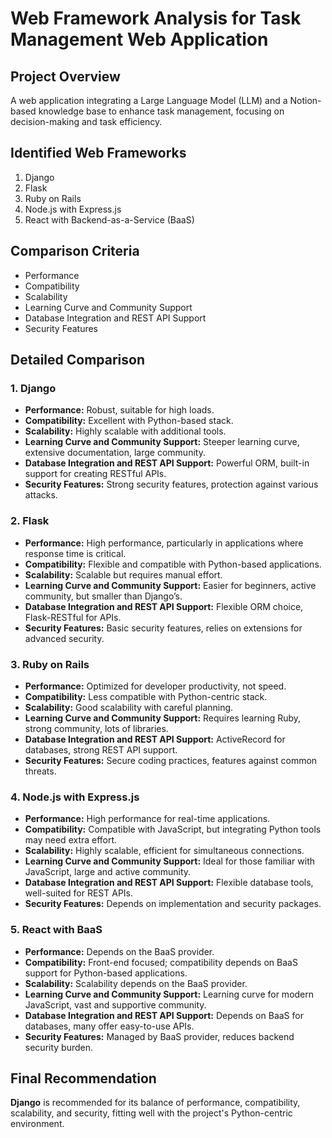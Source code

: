 # Web Framework Analysis for Task Management Web Application

## Project Overview
A web application integrating a Large Language Model (LLM) and a Notion-based knowledge base to enhance task management, focusing on decision-making and task efficiency.

## Identified Web Frameworks
1. Django
2. Flask
3. Ruby on Rails
4. Node.js with Express.js
5. React with Backend-as-a-Service (BaaS)

## Comparison Criteria
- Performance
- Compatibility
- Scalability
- Learning Curve and Community Support
- Database Integration and REST API Support
- Security Features

## Detailed Comparison

### **1. Django**

- **Performance:** Robust, suitable for high loads.
- **Compatibility:** Excellent with Python-based stack.
- **Scalability:** Highly scalable with additional tools.
- **Learning Curve and Community Support:** Steeper learning curve, extensive documentation, large community.
- **Database Integration and REST API Support:** Powerful ORM, built-in support for creating RESTful APIs.
- **Security Features:** Strong security features, protection against various attacks.

### **2. Flask**

- **Performance:** High performance, particularly in applications where response time is critical.
- **Compatibility:** Flexible and compatible with Python-based applications.
- **Scalability:** Scalable but requires manual effort.
- **Learning Curve and Community Support:** Easier for beginners, active community, but smaller than Django’s.
- **Database Integration and REST API Support:** Flexible ORM choice, Flask-RESTful for APIs.
- **Security Features:** Basic security features, relies on extensions for advanced security.

### **3. Ruby on Rails**

- **Performance:** Optimized for developer productivity, not speed.
- **Compatibility:** Less compatible with Python-centric stack.
- **Scalability:** Good scalability with careful planning.
- **Learning Curve and Community Support:** Requires learning Ruby, strong community, lots of libraries.
- **Database Integration and REST API Support:** ActiveRecord for databases, strong REST API support.
- **Security Features:** Secure coding practices, features against common threats.

### **4. Node.js with Express.js**

- **Performance:** High performance for real-time applications.
- **Compatibility:** Compatible with JavaScript, but integrating Python tools may need extra effort.
- **Scalability:** Highly scalable, efficient for simultaneous connections.
- **Learning Curve and Community Support:** Ideal for those familiar with JavaScript, large and active community.
- **Database Integration and REST API Support:** Flexible database tools, well-suited for REST APIs.
- **Security Features:** Depends on implementation and security packages.

### **5. React with BaaS**

- **Performance:** Depends on the BaaS provider.
- **Compatibility:** Front-end focused; compatibility depends on BaaS support for Python-based applications.
- **Scalability:** Scalability depends on the BaaS provider.
- **Learning Curve and Community Support:** Learning curve for modern JavaScript, vast and supportive community.
- **Database Integration and REST API Support:** Depends on BaaS for databases, many offer easy-to-use APIs.
- **Security Features:** Managed by BaaS provider, reduces backend security burden.

## Final Recommendation
**Django** is recommended for its balance of performance, compatibility, scalability, and security, fitting well with the project's Python-centric environment.
